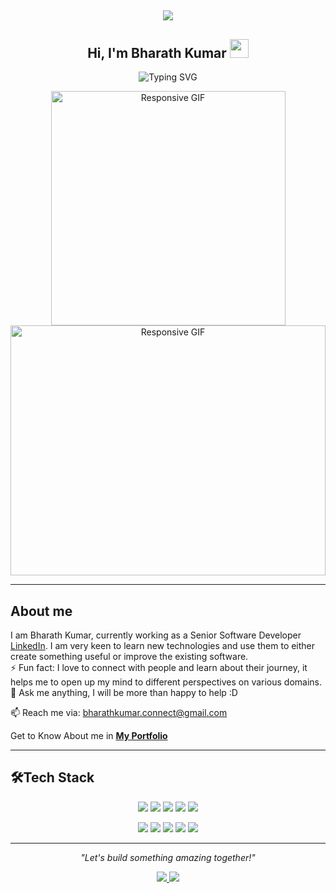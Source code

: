 <h2 align="center"><img src="https://user-images.githubusercontent.com/39955420/147578199-56632b69-b3e8-4d9f-97e2-f046a1c2cba0.gif"></h2>

<h2 align="center">Hi, I'm Bharath Kumar  <img src="https://user-images.githubusercontent.com/39955420/147578264-bae0526c-028a-49d2-8af8-d08bb4edbd2a.gif" height="30" width="30"></h2>

<p align="center">
  <img src="https://readme-typing-svg.demolab.com?font=Fira+Code&size=22&pause=1000&color=FF5733&center=true&vCenter=true&width=435&lines=Full+Stack+Developer;MERN+Stack+Enthusiast;Knowledge+Seeker+%26+Problem+Solver;" alt="Typing SVG" />
</p>

<p align="center">
  
   <img src="https://user-images.githubusercontent.com/74038190/212750672-2f3f2b50-c84f-4ed8-a60a-849ae69ff9df.gif" style="width: 375px; max-width: 900px; height: 375px; max-height: 400px; object-fit: contain;" alt="Responsive GIF" />
   <img src="https://media.giphy.com/media/xT9IgzoKnwFNmISR8I/giphy.gif" style="width: 100%; max-width: 900px; height: auto; max-height: 400px; object-fit: contain;" alt="Responsive GIF" />
</p>

---
<h2>About me</h2>

I am Bharath Kumar, currently working as a Senior Software Developer [LinkedIn](https://www.linkedin.com/in/bharathkumar-dev/). I am very keen to learn new technologies and use them to either create something useful or improve the existing software.   
⚡ Fun fact: I love to connect with people and learn about their journey, it helps me to open up my mind to different perspectives on various domains.   
💬 Ask me anything, I will be more than happy to help :D

📫 Reach me via: [bharathkumar.connect@gmail.com](bharathkumar.connect@gmail.com)

Get to Know About me in [**My Portfolio**](https://bharathkumar-portfoliolink.netlify.app/) 

---
<h2>🛠Tech Stack</h2>

<p align="center">
  <img src="https://img.shields.io/badge/-React-61DAFB?logo=react&logoColor=black&style=for-the-badge" />
  <img src="https://img.shields.io/badge/node.js-6DA55F?style=for-the-badge&logo=node.js&logoColor=white" />
  <img src="https://img.shields.io/badge/javascript-%23323330.svg?style=for-the-badge&logo=javascript&logoColor=%23F7DF1E" />
  <img src="https://img.shields.io/badge/-Python-3776AB?logo=python&logoColor=white&style=for-the-badge" />
  <img src="https://img.shields.io/badge/html5-%23E34F26.svg?style=for-the-badge&logo=html5&logoColor=white" />
</p>
<p align="center">
  <img src="https://img.shields.io/badge/css3-%231572B6.svg?style=for-the-badge&logo=css3&logoColor=white" />
  <img src="https://img.shields.io/badge/Responsive-25A0E0?logo=api&logoColor=white&color=pink&style=for-the-badge" />
  <img src="https://img.shields.io/badge/-MongoDB-47A248?logo=mongodb&logoColor=white&style=for-the-badge" />
  <img src="https://img.shields.io/badge/-REST%20API-25A0E0?logo=api&logoColor=white&color=rgb(0, 43, 80)&style=for-the-badge" />
  <img src="https://img.shields.io/badge/-SQL-4479A1?logo=mysql&logoColor=white&style=for-the-badge" />
</p>

---
<p align="center">
  <i>"Let's build something amazing together!"</i>
</p>

<p align="center">
  <a href="https://www.linkedin.com/in/bharathkumar-dev/">
    <img src="https://img.shields.io/badge/-LinkedIn-0077B5?logo=LinkedIn&logoColor=white&style=for-the-badge" />
  </a>
  
  <a href="https://www.instagram.com/bharathinsights/profilecard/?igsh=eXNybHU5MTNxbDB6">
    <img src="https://img.shields.io/badge/-Instagram-1DA1F2?logo=Instagram&logoColor=white&color=brown&style=for-the-badge" />
  </a>
</p>
